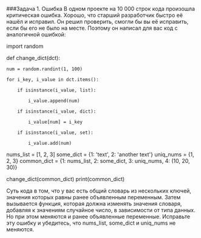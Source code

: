 ###Задача 1. Ошибка
В одном проекте на 10 000 строк кода произошла критическая ошибка. Хорошо, что старший разработчик быстро её нашёл и исправил. 
Он решил проверить, смогли бы вы её исправить, если бы его не было на месте. Поэтому он написал для вас код с аналогичной ошибкой:

import random

def change_dict(dct):

    num = random.randint(1, 100)

    for i_key, i_value in dct.items():

        if isinstance(i_value, list):

            i_value.append(num)

        if isinstance(i_value, dict):

            i_value[num] = i_key

        if isinstance(i_value, set):

            i_value.add(num)

nums_list = [1, 2, 3]
some_dict = {1: 'text', 2: 'another text'}
uniq_nums = {1, 2, 3}
common_dict = {1: nums_list, 2: some_dict, 3: uniq_nums, 4: (10, 20, 30)}

change_dict(common_dict)
print(common_dict)

Суть кода в том, что у вас есть общий словарь из нескольких ключей, значения которых равны ранее объявленным переменным. 
Затем вызывается функция, которая должна изменять значения словаря, добавляя к значениям случайное число, в зависимости 
от типа данных. Но при этом меняются и ранее объявленные переменные. Исправьте эту ошибку и убедитесь, что nums_list, 
some_dict и uniq_nums не меняются.